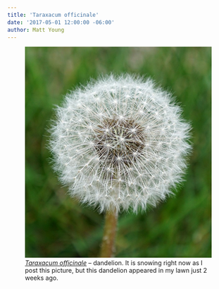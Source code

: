 ```yaml
---
title: 'Taraxacum officinale'
date: '2017-05-01 12:00:00 -06:00'
author: Matt Young
---
```

<figure>
<img src="/uploads/2017/DSC01231_Dandelion_600.JPG" alt="Dandelion"/>
<figcaption>
<a href="https://www.swcoloradowildflowers.com/Yellow%20Enlarged%20Photo%20Pages/taraxacum%20officinale.htm"><i>Taraxacum officinale</i></a> &ndash; dandelion. It is snowing right now as I post this picture, but this dandelion appeared in my lawn just 2 weeks ago.</figcaption>
</figure>
